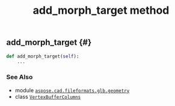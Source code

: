 ﻿---
title: add_morph_target method
second_title: Aspose.CAD for Python via .NET API References
description: 
type: docs
weight: 20
url: /python-net/aspose.cad.fileformats.glb.geometry/vertexbuffercolumns/add_morph_target/
is_root: false
---

## add_morph_target {#}





```python
def add_morph_target(self):
    ...
```





### See Also
* module [`aspose.cad.fileformats.glb.geometry`](../../)
* class [`VertexBufferColumns`](/cad/python-net/aspose.cad.fileformats.glb.geometry/vertexbuffercolumns)
